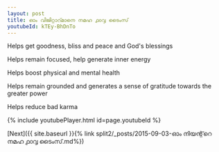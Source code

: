 ```yaml
---
layout: post
title: ഓം വിജിറ്റാറ്മാനെ നമഹ ൧൦൮ ടൈംസ്
youtubeId: kTEy-BhDnTo
---
```

 
 
Helps get goodness, bliss and peace and God's blessings
 
Helps remain focused, help generate inner energy 
 
Helps boost physical and mental health 
 
Helps remain grounded and generates a sense of gratitude towards the greater power 
 
Helps reduce bad karma
 
 
 
 


{% include youtubePlayer.html id=page.youtubeId %}
 
[Next]({{ site.baseurl }}{% link  split2/_posts/2015-09-03-ഓം നിയന്റ്‌റെ നമഹ ൧൦൮ ടൈംസ്.md%})
 
